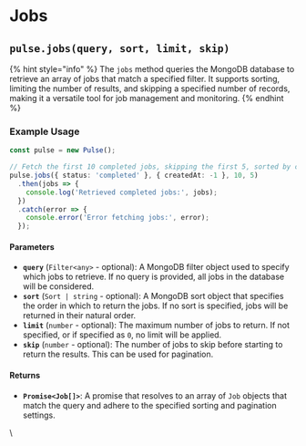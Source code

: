 # Jobs



## `pulse.jobs(query, sort, limit, skip)`

{% hint style="info" %}
The `jobs` method queries the MongoDB database to retrieve an array of jobs that match a specified filter. It supports sorting, limiting the number of results, and skipping a specified number of records, making it a versatile tool for job management and monitoring.
{% endhint %}

### Example Usage

```typescript
const pulse = new Pulse();

// Fetch the first 10 completed jobs, skipping the first 5, sorted by creation date
pulse.jobs({ status: 'completed' }, { createdAt: -1 }, 10, 5)
  .then(jobs => {
    console.log('Retrieved completed jobs:', jobs);
  })
  .catch(error => {
    console.error('Error fetching jobs:', error);
  });
```



#### Parameters

* **`query`** (`Filter<any>` - optional): A MongoDB filter object used to specify which jobs to retrieve. If no query is provided, all jobs in the database will be considered.
* **`sort`** (`Sort | string` - optional): A MongoDB sort object that specifies the order in which to return the jobs. If no sort is specified, jobs will be returned in their natural order.
* **`limit`** (`number` - optional): The maximum number of jobs to return. If not specified, or if specified as `0`, no limit will be applied.
* **`skip`** (`number` - optional): The number of jobs to skip before starting to return the results. This can be used for pagination.

#### Returns

* **`Promise<Job[]>`**: A promise that resolves to an array of `Job` objects that match the query and adhere to the specified sorting and pagination settings.

\




